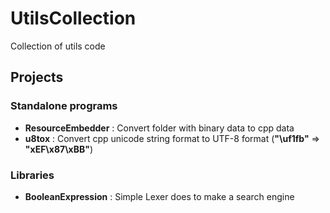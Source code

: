 # UtilsCollection
Collection of utils code


## Projects
### Standalone programs
  - **ResourceEmbedder** : Convert folder with binary data to cpp data
  - **u8tox** : Convert cpp unicode string format to UTF-8 format (**"\uf1fb"** => **"xEF\x87\xBB"**)

### Libraries
  - **BooleanExpression** : Simple Lexer does to make a search engine